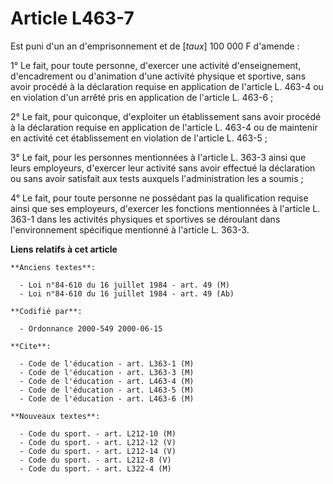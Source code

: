 # Article L463-7

Est puni d'un an d'emprisonnement et de [*taux*] 100 000 F d'amende :

1° Le fait, pour toute personne, d'exercer une activité d'enseignement, d'encadrement ou d'animation d'une activité physique
et sportive, sans avoir procédé à la déclaration requise en application de l'article L. 463-4 ou en violation d'un arrêté
pris en application de l'article L. 463-6 ;

2° Le fait, pour quiconque, d'exploiter un établissement sans avoir procédé à la déclaration requise en application de
l'article L. 463-4 ou de maintenir en activité cet établissement en violation de l'article L. 463-5 ;

3° Le fait, pour les personnes mentionnées à l'article L. 363-3 ainsi que leurs employeurs, d'exercer leur activité sans
avoir effectué la déclaration ou sans avoir satisfait aux tests auxquels l'administration les a soumis ;

4° Le fait, pour toute personne ne possédant pas la qualification requise ainsi que ses employeurs, d'exercer les fonctions
mentionnées à l'article L. 363-1 dans les activités physiques et sportives se déroulant dans l'environnement spécifique
mentionné à l'article L. 363-3.

**Liens relatifs à cet article**

	**Anciens textes**:

	  - Loi n°84-610 du 16 juillet 1984 - art. 49 (M)
	  - Loi n°84-610 du 16 juillet 1984 - art. 49 (Ab)

	**Codifié par**:

	  - Ordonnance 2000-549 2000-06-15

	**Cite**:

	  - Code de l'éducation - art. L363-1 (M)
	  - Code de l'éducation - art. L363-3 (M)
	  - Code de l'éducation - art. L463-4 (M)
	  - Code de l'éducation - art. L463-5 (M)
	  - Code de l'éducation - art. L463-6 (M)

	**Nouveaux textes**:

	  - Code du sport. - art. L212-10 (M)
	  - Code du sport. - art. L212-12 (V)
	  - Code du sport. - art. L212-14 (V)
	  - Code du sport. - art. L212-8 (V)
	  - Code du sport. - art. L322-4 (M)
